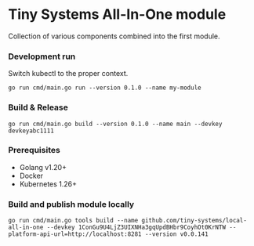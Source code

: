 # Tiny Systems All-In-One module
Collection of various components combined into the first module.

### Development run
Switch kubectl to the proper context.

```shell
go run cmd/main.go run --version 0.1.0 --name my-module
```
### Build & Release

```shell
go run cmd/main.go build --version 0.1.0 --name main --devkey devkeyabc1111
```


### Prerequisites 
* Golang v1.20+
* Docker
* Kubernetes  1.26+

### Build and publish module locally

```shell
go run cmd/main.go tools build --name github.com/tiny-systems/local-all-in-one --devkey 1ConGu9U4LjZ3UIXNHa3gqUpdBHbr9CoyhOt0KrNTW --platform-api-url=http://localhost:8281 --version v0.0.141
```
